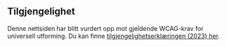 ## Tilgjengelighet

Denne nettsiden har blitt vurdert opp mot gjeldende WCAG-krav for universell utforming. Du kan finne <ins>[tilgjengelighetserklæringen (2023) her](https://uustatus.no/nb/erklaringer/publisert/52679a09-4af7-486f-87b5-49986439711a)</ins>.
